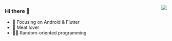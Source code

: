 
<a href="https://github.com/lp0int/"><img align="right" src="https://github-readme-stats.vercel.app/api?username=lp0int&count_private=true&show_icons=true&icon_color=CE1D2D&text_color=718096&bg_color=ffffff&theme=codeSTACKr&hide_title=false" /></a>
### Hi there 👋

- :orange_book: Focusing on Android & Flutter
- :meat_on_bone: Meat lover
- :technologist: Random-oriented programming

<!--
**lp0int/lp0int** is a ✨ _special_ ✨ repository because its `README.md` (this file) appears on your GitHub profile.

Here are some ideas to get you started:

- 🔭 I’m currently working on ...
- 🌱 I’m currently learning ...
- 👯 I’m looking to collaborate on ...
- 🤔 I’m looking for help with ...
- 💬 Ask me about ...
- 📫 How to reach me: ...
- 😄 Pronouns: ...
- ⚡ Fun fact: ...
-->
